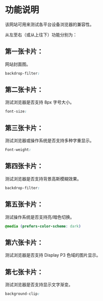 # 功能说明
该网站可用来测试各平台设备浏览器的兼容性。

从左至右（或从上往下）功能分别为：

## 第一张卡片：
网站封面图。
```css
backdrop-filter:
```

## 第二张卡片：
测试浏览器是否支持 8px 字号大小。
```css
font-size:
```

## 第三张卡片：
测试浏览器或操作系统是否支持多种字重显示。
```css
Font-weight:
```

## 第四张卡片：
测试浏览器是否支持背景高斯模糊效果。
```css
backdrop-filter:
```
## 第五张卡片：
测试操作系统是否支持亮/暗色切换。
```css
@media (prefers-color-scheme: dark) 
```

## 第六张卡片：
测试浏览器是否支持 Display P3 色域的图片显示。

## 第七张卡片：
测试浏览器是否支持显示文字渐变。
```css
background-clip:
```
